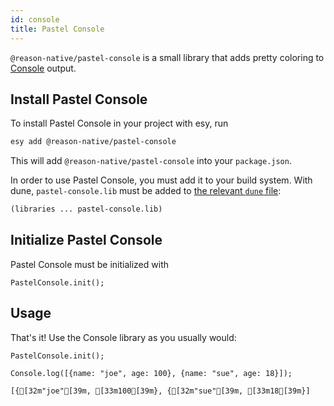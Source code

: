 ```yaml
---
id: console
title: Pastel Console
---
```


`@reason-native/pastel-console` is a small library that adds pretty coloring to [Console](../console) output.

## Install Pastel Console

To install Pastel Console in your project with esy, run

```sh
esy add @reason-native/pastel-console
```

This will add `@reason-native/pastel-console` into your `package.json`.

In order to use Pastel Console, you must add it to your build system. With dune, `pastel-console.lib` must be added to [the relevant `dune` file](https://jbuilder.readthedocs.io/en/latest/dune-files.html#library-dependencies):

```lisp
(libraries ... pastel-console.lib)
```

## Initialize Pastel Console

Pastel Console must be initialized with

```re
PastelConsole.init();
```

## Usage

That's it! Use the Console library as you usually would:

```re
PastelConsole.init();

Console.log([{name: "joe", age: 100}, {name: "sue", age: 18}]);
```

```sh-stacked
[{[32m"joe"[39m, [33m100[39m}, {[32m"sue"[39m, [33m18[39m}]
```
